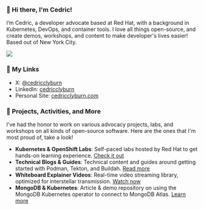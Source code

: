 ### 👋 Hi there, I'm Cedric!

I’m Cedric, a developer advocate based at Red Hat, with a background in Kubernetes, DevOps, and container tools. I love all things open-source, and create demos, workshops, and content to make developer's lives easier! Based out of New York City.

<picture>
  <source
    srcset="https://github-readme-stats.vercel.app/api?username=cedricclyburn&show_icons=true&hide=stars&theme=dark"
    media="(prefers-color-scheme: dark)"
  />
  <source
    srcset="https://github-readme-stats.vercel.app/api?username=cedricclyburn&hide=stars&show_icons=true"
    media="(prefers-color-scheme: light), (prefers-color-scheme: no-preference)"
  />
  <img src="https://github-readme-stats.vercel.app/api?username=cedricclyburn&hide=stars&show_icons=true" />
</picture>

### 🔗 My Links

- X: [@cedricclyburn](https://x.com/cedricclyburn)
- LinkedIn: [cedricclyburn](https://www.linkedin.com/in/cedricclyburn)
- Personal Site: [cedricclyburn.com](https://www.cedricclyburn.com)

### 🚀 Projects, Activities, and More

I've had the honor to work on various advocacy projects, labs, and workshops on all kinds of open-source software. Here are the ones that I'm most proud of, take a look!

- **Kubernetes & OpenShift Labs**: Self-paced labs hosted by Red Hat to get hands-on learning experience. [Check it out](https://www.redhat.com/en/interactive-labs/openshift)
- **Technical Blogs & Guides**: Technical content and guides around getting started with Podman, Tekton, and Buildah. [Read more](https://developers.redhat.com/author/cedric-clyburn)
- **Whiteboard Explainer Videos**: Real-time video streaming library, optimized for interstellar transmission. [Watch now](https://www.youtube.com/watch?v=Xx588nbshlM)
- **MongoDB & Kubernetes**: Article & demo repository on using the MongoDB Kubernetes operator to connect to MongoDB Atlas. [Learn more](https://www.mongodb.com/developer/products/atlas/kubernetes-operator-application-deployment/)
